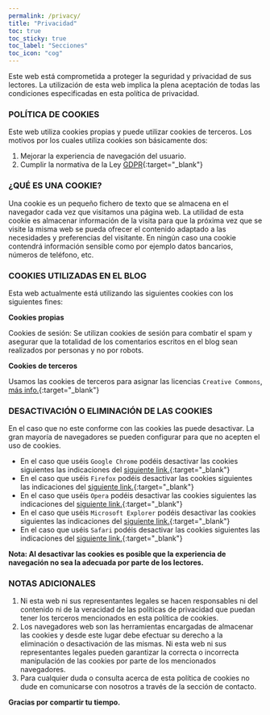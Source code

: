 ```yaml
---
permalink: /privacy/
title: "Privacidad"
toc: true
toc_sticky: true
toc_label: "Secciones"
toc_icon: "cog"
---
```


Este web está comprometida a proteger la seguridad y privacidad de sus lectores. La utilización de esta web implica la plena aceptación de todas las condiciones especificadas en esta política de privacidad.

### POLÍTICA DE COOKIES

Este web utiliza cookies propias y puede utilizar cookies de terceros. Los motivos por los cuales utiliza cookies son básicamente dos:

1.  Mejorar la experiencia de navegación del usuario.
2.  Cumplir la normativa de la Ley [GDPR](https://www.eugdpr.org/){:target="_blank"}

### ¿QUÉ ES UNA COOKIE?

Una cookie es un pequeño fichero de texto que se almacena en el navegador cada vez que visitamos una página web. La utilidad de esta cookie es almacenar información de la visita para que la próxima vez que se visite la misma web se pueda ofrecer el contenido adaptado a las necesidades y preferencias del visitante. En ningún caso una cookie contendrá información sensible como por ejemplo datos bancarios, números de teléfono, etc.

### COOKIES UTILIZADAS EN EL BLOG

Esta web actualmente está utilizando las siguientes cookies con los siguientes fines:

**Cookies propias**

Cookies de sesión: Se utilizan cookies de sesión para combatir el spam y asegurar que la totalidad de los comentarios escritos en el blog sean realizados por personas y no por robots.

**Cookies de terceros**

Usamos las cookies de terceros para asignar las licencias `Creative Commons`, [más info.](https://creativecommons.org/licenses/by/4.0/legalcode){:target="_blank"}

### DESACTIVACIÓN O ELIMINACIÓN DE LAS COOKIES

En el caso que no este conforme con las cookies las puede desactivar. La gran mayoría de navegadores se pueden configurar para que no acepten el uso de cookies.

*  En el caso que uséis `Google Chrome` podéis desactivar las cookies siguientes las indicaciones del [siguiente link.](https://support.google.com/chrome/answer/95647?hl=es){:target="_blank"}
*  En el caso que uséis `Firefox` podéis desactivar las cookies siguientes las indicaciones del [siguiente link.](https://support.mozilla.org/es/kb/habilitar-y-deshabilitar-cookies-que-los-sitios-we){:target="_blank"}
*  En el caso que uséis `Opera` podéis desactivar las cookies siguientes las indicaciones del [siguiente link.](http://help.opera.com/Windows/11.50/es-ES/cookies.html){:target="_blank"}
*  En el caso que uséis `Microsoft Explorer` podéis desactivar las cookies siguientes las indicaciones del [siguiente link.](http://windows.microsoft.com/es-es/windows7/how-to-manage-cookies-in-internet-explorer-9){:target="_blank"}
*  En el caso que uséis `Safari` podéis desactivar las cookies siguientes las indicaciones del [siguiente link.](http://support.apple.com/kb/ph5042){:target="_blank"}

**Nota: Al desactivar las cookies es posible que la experiencia de navegación no sea la adecuada por parte de los lectores.**

### NOTAS ADICIONALES

1.  Ni esta web ni sus representantes legales se hacen responsables ni del contenido ni de la veracidad de las políticas de privacidad que puedan tener los terceros mencionados en esta política de cookies.
2.  Los navegadores web son las herramientas encargadas de almacenar las cookies y desde este lugar debe efectuar su derecho a la eliminación o desactivación de las mismas. Ni esta web ni sus representantes legales pueden garantizar la correcta o incorrecta manipulación de las cookies por parte de los mencionados navegadores.
3.  Para cualquier duda o consulta acerca de esta política de cookies no dude en comunicarse con nosotros a través de la sección de contacto.

**Gracias por compartir tu tiempo.**
